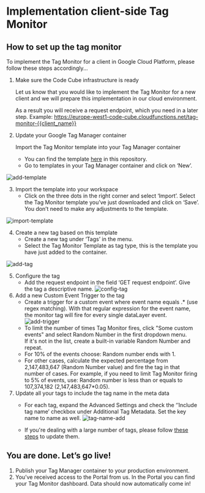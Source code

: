 # Implementation client-side Tag Monitor

## How to set up the tag monitor

To implement the Tag Monitor for a client in Google Cloud Platform, please follow these steps accordingly...

1. Make sure the Code Cube infrastructure is ready

   Let us know that you would like to implement the Tag Monitor for a new client and we will prepare this implementation in our cloud environment.

   As a result you will receive a request endpoint, which you need in a later step. Example: https://europe-west1-code-cube.cloudfunctions.net/tag-monitor-{{client_name}}
2. Update your Google Tag Manager container

   Import the Tag Monitor template into your Tag Manager container
   - You can find the template [here](https://gitlab.com/code-cube-standards/tag-monitor-implementation/-/blob/main/gtm-templates/Code_Cube_Client_Tag_Monitor_Template.tpl) in this repository.
   - Go to templates in your Tag Manager container and click on ‘New’.

![add-template](uploads/d2661ff53621d619a334cce47a837d1e/add-template.png)

3. Import the template into your workspace
   - Click on the three dots in the right corner and select ‘Import’. Select the Tag Monitor template you’ve just downloaded and click on ‘Save’. You don’t need to make any adjustments to the template.

![import-template](uploads/025f264cd6892ea467196a62ea1bdaaf/import-template.png)


4. Create a new tag based on this template
   - Create a new tag under ‘Tags’ in the menu.
   - Select the Tag Monitor Template as tag type, this is the template you have just added to the container.
  
![add-tag](uploads/155cf7b14c15db4d3f672f6fa82e939b/add-tag.png)

5. Configure the tag
   - Add the request endpoint in the field ‘GET request endpoint’. Give the tag a descriptive name. ![config-tag](uploads/a64bf84a8065a4fe320599dc1e770b53/config-tag.png)
6. Add a new Custom Event Trigger to the tag
   - Create a trigger for a custom event where event name equals .\* (use regex matching). With that regular expression for the event name, the monitor tag will fire for every single dataLayer event.\
     ![add-trigger](uploads/e6af69ba97514bef88ba9d9a81ee8e38/add-trigger.png)
   - To limit the number of times Tag Monitor fires, click "Some custom events" and select Random Number in the first dropdown menu.\
     If it's not in the list, create a built-in variable Random Number and repeat.
   - For 10% of the events choose: Random number ends with 1.
   - For other cases, calculate the expected percentage from 2,147,483,647 (Random Number value) and fire the tag in that number of cases. For example, if you need to limit Tag Monitor firing to 5% of events, use: Random number is less than or equals to 107,374,182 (2,147,483,647\*0.05).
7. Update all your tags to include the tag name in the meta data
   - For each tag, expand the Advanced Settings and check the ‘’Include tag name’ checkbox under Additional Tag Metadata. Set the key name to name as well.
  ![tag-name-add](uploads/69179deb67888eeee748256916714e1a/tag-name-add.png)

   - If you're dealing with a large number of tags, please follow [these steps](https://gitlab.com/code-cube-standards/tag-monitor-implementation/-/wikis/Tags-bulk-edit) to update them.

## You are done. Let’s go live!

1. Publish your Tag Manager container to your production environment.
2. You’ve received access to the Portal from us. In the Portal you can find your Tag Monitor dashboard. Data should now automatically come in!